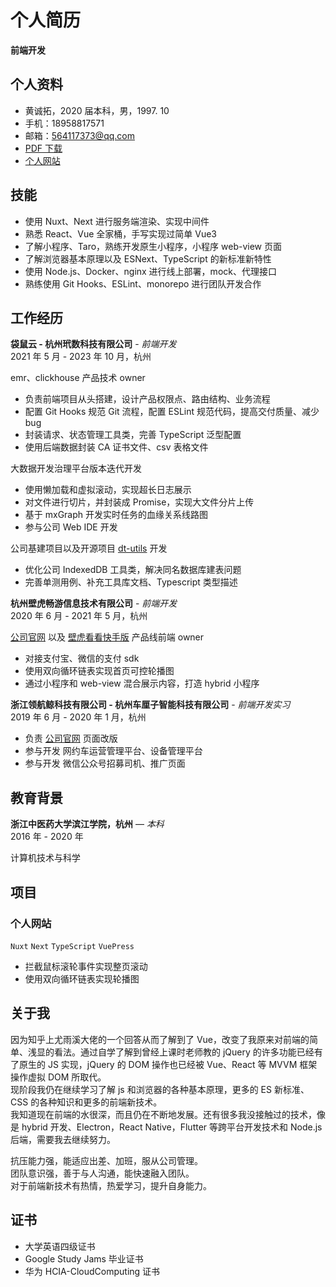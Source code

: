 # 个人简历

**前端开发**

## 个人资料

- 黄诚拓，2020 届本科，男，1997. 10
- 手机：18958817571
- 邮箱：564117373@qq.com
- [PDF 下载](https://s1.huangchengtuo.com/pdf/黄诚拓前端简历2023.pdf)
- [个人网站](https://www.huangchengtuo.com)

## 技能

- 使用 Nuxt、Next 进行服务端渲染、实现中间件
- 熟悉 React、Vue 全家桶，手写实现过简单 Vue3
- 了解小程序、Taro，熟练开发原生小程序，小程序 web-view 页面
- 了解浏览器基本原理以及 ESNext、TypeScript 的新标准新特性
- 使用 Node.js、Docker、nginx 进行线上部署，mock、代理接口
- 熟练使用 Git Hooks、ESLint、monorepo 进行团队开发合作

## 工作经历

**袋鼠云 - 杭州玳数科技有限公司** - _前端开发_  
2021 年 5 月 - 2023 年 10 月，杭州

emr、clickhouse 产品技术 owner

- 负责前端项目从头搭建，设计产品权限点、路由结构、业务流程
- 配置 Git Hooks 规范 Git 流程，配置 ESLint 规范代码，提高交付质量、减少 bug
- 封装请求、状态管理工具类，完善 TypeScript 泛型配置
- 使用后端数据封装 CA 证书文件、csv 表格文件

大数据开发治理平台版本迭代开发

- 使用懒加载和虚拟滚动，实现超长日志展示
- 对文件进行切片，并封装成 Promise，实现大文件分片上传
- 基于 mxGraph 开发实时任务的血缘关系线路图
- 参与公司 Web IDE 开发

公司基建项目以及开源项目 [dt-utils](https://github.com/DTStack/dt-utils) 开发

- 优化公司 IndexedDB 工具类，解决同名数据库建表问题
- 完善单测用例、补充工具库文档、Typescript 类型描述

**杭州壁虎畅游信息技术有限公司** - _前端开发_  
2020 年 6 月 - 2021 年 5 月，杭州

[公司官网](https://www.bihukankan.com) 以及 [壁虎看看快手版](https://www.bihukankan.com/main) 产品线前端 owner

- 对接支付宝、微信的支付 sdk
- 使用双向循环链表实现首页可控轮播图
- 通过小程序和 web-view 混合展示内容，打造 hybrid 小程序

<QRCode />

**浙江领航鲸科技有限公司 - 杭州车厘子智能科技有限公司** - _前端开发实习_  
2019 年 6 月 - 2020 年 1 月，杭州

- 负责 [公司官网](http://www.ccclubs.com/) 页面改版
- 参与开发 网约车运营管理平台、设备管理平台
- 参与开发 微信公众号招募司机、推广页面

## 教育背景

**浙江中医药大学滨江学院，杭州** — _本科_  
2016 年 - 2020 年

计算机技术与科学

## 项目

### 个人网站

`Nuxt` `Next` `TypeScript` `VuePress`

- 拦截鼠标滚轮事件实现整页滚动
- 使用双向循环链表实现轮播图

## 关于我

因为知乎上尤雨溪大佬的一个回答从而了解到了 Vue，改变了我原来对前端的简单、浅显的看法。通过自学了解到曾经上课时老师教的 jQuery 的许多功能已经有了原生的 JS 实现，jQuery 的 DOM 操作也已经被 Vue、React 等 MVVM 框架操作虚拟 DOM 所取代。  
现阶段我仍在继续学习了解 js 和浏览器的各种基本原理，更多的 ES 新标准、CSS 的各种知识和更多的前端新技术。  
我知道现在前端的水很深，而且仍在不断地发展。还有很多我没接触过的技术，像是 hybrid 开发、Electron，React Native，Flutter 等跨平台开发技术和 Node.js 后端，需要我去继续努力。

抗压能力强，能适应出差、加班，服从公司管理。  
团队意识强，善于与人沟通，能快速融入团队。  
对于前端新技术有热情，热爱学习，提升自身能力。

## 证书

- 大学英语四级证书
- Google Study Jams 毕业证书
- 华为 HCIA-CloudComputing 证书
